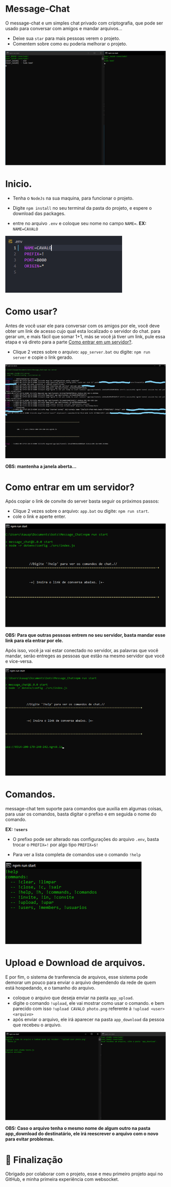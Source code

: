 # Message-Chat

O message-chat e um simples chat privado com criptografia, que pode ser usado para conversar com amigos e mandar arquivos...

* Deixe sua ```star``` para mais pessoas verem o projeto.
* Comentem sobre como eu poderia melhorar o projeto.

![chats](./assets/chat.png)

# Inicio.

* Tenha o ```NodeJs``` na sua maquina, para funcionar o projeto. 

* Digite ```npm install``` no seu terminal da pasta do projeto, e espere o download das packages.

* entre no arquivo ```.env``` e coloque seu nome no campo ```NAME=```.  **EX:** ```NAME=CAVALO```

![ENV](./assets/ENV.png)

# Como usar?

Antes de você usar ele para conversar com os amigos por ele, você deve obter um link de acesso cujo qual esta localizado o servidor do chat.
para gerar um, e mais fácil que somar 1+1, más se você já tiver um link, pule essa etapa e vá direto para a parte [Como entrar em um servidor?](https://github.com/KauaAmaroPires/Message_Chat/blob/main/README.md#como-entrar-em-um-servidor).

* Clique 2 vezes sobre o arquivo: ```app_server.bat``` ou digite: ```npm run server``` e copie o link gerado.

![server](./assets/server.jpg)

**OBS: mantenha a janela aberta...**

# Como entrar em um servidor?

Após copiar o link de convite do server basta seguir os próximos passos:

* Clique 2 vezes sobre o arquivo: ```app.bat``` ou digite: ```npm run start```.
* cole o link e aperte enter.

![client](./assets/client.png)

**OBS: Para que outras pessoas entrem no seu servidor, basta mandar esse link para ela entrar por ele.**

Após isso, você ja vai estar conectado no servidor, as palavras que você mandar, serão entreges as pessoas que estão na mesmo servidor que você e vice-versa.

![link](./assets/link.png)

# Comandos.

message-chat tem suporte para comandos que auxilia em algumas coisas, para usar os comandos, basta digitar o prefixo e em seguida o nome do comando.

**EX: ```!users```**

* O prefixo pode ser alterado nas configurações do arquivo ```.env```, basta trocar o ```PREFIX=!``` por algo tipo ```PREFIX=$!``` 

* Para ver a lista completa de comandos use o comando ```!help```

![commands](./assets/commands.png)

# Upload e Download de arquivos.

E por fim, o sistema de tranferencia de arquivos, esse sistema pode demorar um pouco para enviar o arquivo dependendo da rede de quem está hospedando, e o tamanho do arquivo.

* coloque o arquivo que deseja enviar na pasta ```app_upload```.
* digite o comando ```!upload```, ele vai mostrar como usar o comando. e bem parecido com isso ```!upload CAVALO photo.png``` referente á ```!upload <user> <arquivo>```
* após enviar o arquivo, ele irá aparecer na pasta ```app_download``` da pessoa que recebeu o arquivo.

![upload&download.png](./assets/upload%26download.png)

**OBS: Caso o arquivo tenha o mesmo nome de algum outro na pasta app_download do destinatário, ele irá reescrever o arquivo com o novo para evitar problemas.**

# 🌟 Finalização

Obrigado por colaborar com o projeto, esse e meu primeiro projeto aqui no GitHub, e minha primeira experiência com websocket.

